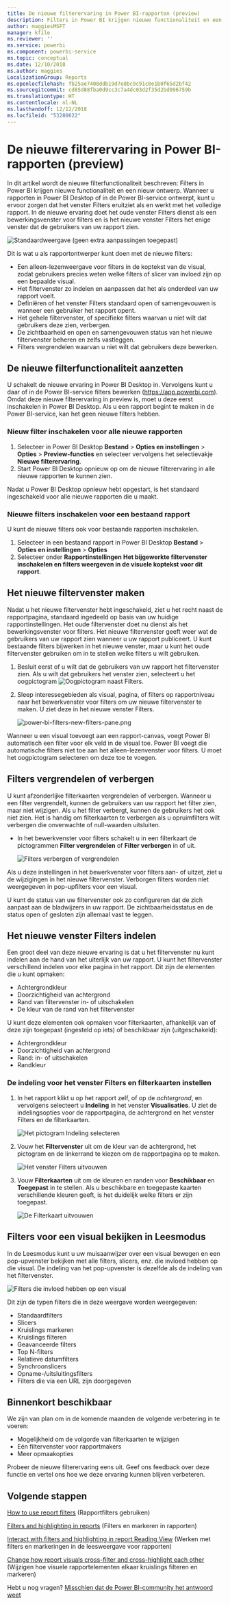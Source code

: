 ```yaml
---
title: De nieuwe filterervaring in Power BI-rapporten (preview)
description: Filters in Power BI krijgen nieuwe functionaliteit en een nieuw ontwerp.
author: maggiesMSFT
manager: kfile
ms.reviewer: ''
ms.service: powerbi
ms.component: powerbi-service
ms.topic: conceptual
ms.date: 12/10/2018
ms.author: maggies
LocalizationGroup: Reports
ms.openlocfilehash: fb25ae7408ddb19d7e8bc9c91c0e1b0f65d2bf42
ms.sourcegitcommit: cd85d88fba0d9cc3c7a4dc03d2f35d2bd096759b
ms.translationtype: HT
ms.contentlocale: nl-NL
ms.lasthandoff: 12/12/2018
ms.locfileid: "53280622"
---
```

# <a name="the-new-filter-experience-in-power-bi-reports-preview"></a>De nieuwe filterervaring in Power BI-rapporten (preview)

In dit artikel wordt de nieuwe filterfunctionaliteit beschreven: Filters in Power BI krijgen nieuwe functionaliteit en een nieuw ontwerp. Wanneer u rapporten in Power BI Desktop of in de Power BI-service ontwerpt, kunt u ervoor zorgen dat het venster Filters eruitziet als en werkt met het volledige rapport. In de nieuwe ervaring doet het oude venster Filters dienst als een bewerkingsvenster voor filters en is het nieuwe venster Filters het enige venster dat de gebruikers van uw rapport zien. 
 
![Standaardweergave (geen extra aanpassingen toegepast)](media/power-bi-report-filter-preview/power-bi-filter-reading.png)

Dit is wat u als rapportontwerper kunt doen met de nieuwe filters:

- Een alleen-lezenweergave voor filters in de koptekst van de visual, zodat gebruikers precies weten welke filters of slicer van invloed zijn op een bepaalde visual.
- Het filtervenster zo indelen en aanpassen dat het als onderdeel van uw rapport voelt.
- Definiëren of het venster Filters standaard open of samengevouwen is wanneer een gebruiker het rapport opent.
- Het gehele filtervenster, of specifieke filters waarvan u niet wilt dat gebruikers deze zien, verbergen.
- De zichtbaarheid en open en samengevouwen status van het nieuwe filtervenster beheren en zelfs vastleggen.
- Filters vergrendelen waarvan u niet wilt dat gebruikers deze bewerken.

## <a name="turn-on-the-new-filter-experience"></a>De nieuwe filterfunctionaliteit aanzetten 

U schakelt de nieuwe ervaring in Power BI Desktop in. Vervolgens kunt u daar of in de Power BI-service filters bewerken (https://app.powerbi.com). Omdat deze nieuwe filterervaring in preview is, moet u deze eerst inschakelen in Power BI Desktop. Als u een rapport begint te maken in de Power BI-service, kan het geen nieuwe filters hebben.

### <a name="turn-on-new-filters-for-all-new-reports"></a>Nieuw filter inschakelen voor alle nieuwe rapporten

1. Selecteer in Power BI Desktop **Bestand** > **Opties en instellingen** > **Opties** > **Preview-functies** en selecteer vervolgens het selectievakje **Nieuwe filterervaring**. 
2. Start Power BI Desktop opnieuw op om de nieuwe filterervaring in alle nieuwe rapporten te kunnen zien.

Nadat u Power BI Desktop opnieuw hebt opgestart, is het standaard ingeschakeld voor alle nieuwe rapporten die u maakt.  

### <a name="turn-on-new-filters-for-an-existing-report"></a>Nieuwe filters inschakelen voor een bestaand rapport

U kunt de nieuwe filters ook voor bestaande rapporten inschakelen.

1. Selecteer in een bestaand rapport in Power BI Desktop **Bestand** > **Opties en instellingen** > **Opties**
2. Selecteer onder **Rapportinstellingen** **Het bijgewerkte filtervenster inschakelen en filters weergeven in de visuele koptekst voor dit rapport**.

## <a name="build-the-new-filter-pane"></a>Het nieuwe filtervenster maken

Nadat u het nieuwe filtervenster hebt ingeschakeld, ziet u het recht naast de rapportpagina, standaard ingedeeld op basis van uw huidige rapportinstellingen. Het oude filtervenster doet nu dienst als het bewerkingsvenster voor filters. Het nieuwe filtervenster geeft weer wat de gebruikers van uw rapport zien wanneer u uw rapport publiceert. U kunt bestaande filters bijwerken in het nieuwe venster, maar u kunt het oude filtervenster gebruiken om in te stellen welke filters u wilt gebruiken.

1. Besluit eerst of u wilt dat de gebruikers van uw rapport het filtervenster zien. Als u wilt dat gebruikers het venster zien, selecteert u het oogpictogram ![Oogpictogram](media/power-bi-report-filter-preview/power-bi-filter-off-eye-icon.png) naast Filters.

2. Sleep interessegebieden als visual, pagina, of filters op rapportniveau naar het bewerkvenster voor filters om uw nieuwe filtervenster te maken. U ziet deze in het nieuwe venster Filters.

    ![power-bi-filters-new-filters-pane.png](media/power-bi-report-filter-preview/power-bi-filters-new-filters-pane.png)

Wanneer u een visual toevoegt aan een rapport-canvas, voegt Power BI automatisch een filter voor elk veld in de visual toe. Power BI voegt die automatische filters niet toe aan het alleen-lezenvenster voor filters. U moet het oogpictogram selecteren om deze toe te voegen.

 
## <a name="lock-or-hide-filters"></a>Filters vergrendelen of verbergen

U kunt afzonderlijke filterkaarten vergrendelen of verbergen. Wanneer u een filter vergrendelt, kunnen de gebruikers van uw rapport het filter zien, maar niet wijzigen. Als u het filter verbergt, kunnen de gebruikers het ook niet zien. Het is handig om filterkaarten te verbergen als u opruimfilters wilt verbergen die onverwachte of null-waarden uitsluiten. 

- In het bewerkvenster voor filters schakelt u in een filterkaart de pictogrammen **Filter vergrendelen** of **Filter verbergen** in of uit.

   ![Filters verbergen of vergrendelen](media/power-bi-report-filter-preview/power-bi-filter-hide-lock.gif)

Als u deze instellingen in het bewerkvenster voor filters aan- of uitzet, ziet u de wijzigingen in het nieuwe filtervenster. Verborgen filters worden niet weergegeven in pop-upfilters voor een visual.

U kunt de status van uw filtervenster ook zo configureren dat de zich aanpast aan de bladwijzers in uw rapport. De zichtbaarheidsstatus en de status open of gesloten zijn allemaal vast te leggen.
 
## <a name="format-the-new-filters-pane"></a>Het nieuwe venster Filters indelen

Een groot deel van deze nieuwe ervaring is dat u het filtervenster nu kunt indelen aan de hand van het uiterlijk van uw rapport. U kunt het filtervenster verschillend indelen voor elke pagina in het rapport. Dit zijn de elementen die u kunt opmaken: 

- Achtergrondkleur
- Doorzichtigheid van achtergrond
- Rand van filtervenster in- of uitschakelen
- De kleur van de rand van het filtervenster

U kunt deze elementen ook opmaken voor filterkaarten, afhankelijk van of deze zijn toegepast (ingesteld op iets) of beschikbaar zijn (uitgeschakeld): 

- Achtergrondkleur
- Doorzichtigheid van achtergrond
- Rand: in- of uitschakelen
- Randkleur

### <a name="set-the-format-for-the-filters-pane-and-cards"></a>De indeling voor het venster Filters en filterkaarten instellen

1. In het rapport klikt u op het rapport zelf, of op de *achtergrond*, en vervolgens selecteert u **Indeling** in het venster **Visualisaties**. 
    U ziet de indelingsopties voor de rapportpagina, de achtergrond en het venster Filters en de filterkaarten.

    ![Het pictogram Indeling selecteren](media/power-bi-report-filter-preview/power-bi-filter-format.png)    

1. Vouw het **Filtervenster** uit om de kleur van de achtergrond, het pictogram en de linkerrand te kiezen om de rapportpagina op te maken.

    ![Het venster Filters uitvouwen](media/power-bi-report-filter-preview/power-bi-filter-format-pane.png)

1. Vouw **Filterkaarten** uit om de kleuren en randen voor **Beschikbaar** en **Toegepast** in te stellen. Als u beschikbare en toegepaste kaarten verschillende kleuren geeft, is het duidelijk welke filters er zijn toegepast. 
  
    ![De Filterkaart uitvouwen](media/power-bi-report-filter-preview/power-bi-filter-format-card.png)

## <a name="view-filters-for-a-visual-in-reading-mode"></a>Filters voor een visual bekijken in Leesmodus

In de Leesmodus kunt u uw muisaanwijzer over een visual bewegen en een pop-upvenster bekijken met alle filters, slicers, enz. die invloed hebben op die visual. De indeling van het pop-upvenster is dezelfde als de indeling van het filtervenster. 

![Filters die invloed hebben op een visual](media/power-bi-report-filter-preview/power-bi-filter-per-visual.png)

Dit zijn de typen filters die in deze weergave worden weergegeven: 
- Standaardfilters
- Slicers
- Kruislings markeren 
- Kruislings filteren
- Geavanceerde filters
- Top N-filters
- Relatieve datumfilters
- Synchroonslicers
- Opname-/uitsluitingsfilters
- Filters die via een URL zijn doorgegeven

## <a name="coming-soon"></a>Binnenkort beschikbaar

We zijn van plan om in de komende maanden de volgende verbetering in te voeren:
- Mogelijkheid om de volgorde van filterkaarten te wijzigen
- Eén filtervenster voor rapportmakers 
- Meer opmaakopties

Probeer de nieuwe filterervaring eens uit. Geef ons feedback over deze functie en vertel ons hoe we deze ervaring kunnen blijven verbeteren. 

## <a name="next-steps"></a>Volgende stappen
[How to use report filters](consumer/end-user-report-filter.md) (Rapportfilters gebruiken)

[Filters and highlighting in reports](power-bi-reports-filters-and-highlighting.md) (Filters en markeren in rapporten)

[Interact with filters and highlighting in report Reading View](consumer/end-user-reading-view.md) (Werken met filters en markeringen in de leesweergave voor rapporten)

[Change how report visuals cross-filter and cross-highlight each other](consumer/end-user-interactions.md) (Wijzigen hoe visuele rapportelementen elkaar kruislings filteren en markeren)

Hebt u nog vragen? [Misschien dat de Power BI-community het antwoord weet](http://community.powerbi.com/)

